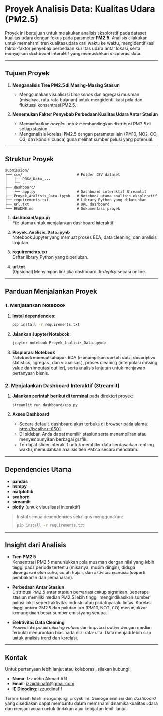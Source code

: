 # Proyek Analisis Data: Kualitas Udara (PM2.5)

Proyek ini bertujuan untuk melakukan analisis eksploratif pada dataset kualitas udara dengan fokus pada parameter **PM2.5**. Analisis dilakukan untuk memahami tren kualitas udara dari waktu ke waktu, mengidentifikasi faktor-faktor penyebab perbedaan kualitas udara antar lokasi, serta menyajikan dashboard interaktif yang memudahkan eksplorasi data.

---

## Tujuan Proyek

1. **Menganalisis Tren PM2.5 di Masing-Masing Stasiun**  
   - Menggunakan visualisasi *time series* dan agregasi musiman (misalnya, rata-rata bulanan) untuk mengidentifikasi pola dan fluktuasi konsentrasi PM2.5.

2. **Menemukan Faktor Penyebab Perbedaan Kualitas Udara Antar Stasiun**  
   - Memanfaatkan *boxplot* untuk membandingkan distribusi PM2.5 di setiap stasiun.  
   - Menganalisis korelasi PM2.5 dengan parameter lain (PM10, NO2, CO, O3, dan kondisi cuaca) guna melihat sumber polusi yang potensial.

---

## Struktur Proyek

```
submission/
├── csv/                         # Folder CSV dataset
│   ├── PRSA_Data_...            
│   └── ...
├── dashboard/
│   └── app.py                   # Dashboard interaktif Streamlit
├── Proyek_Analisis_Data.ipynb   # Notebook utama analisis eksploratif
├── requirements.txt             # Library Python yang dibutuhkan
├── url.txt                      # URL dashboard
└── README.md                    # Dokumentasi proyek
```

1. **dashboard/app.py**  
   File utama untuk menjalankan dashboard interaktif.

2. **Proyek_Analisis_Data.ipynb**  
   Notebook Jupyter yang memuat proses EDA, data cleaning, dan analisis lanjutan.

3. **requirements.txt**  
   Daftar library Python yang diperlukan.

4. **url.txt**  
   (Opsional) Menyimpan link jika dashboard di-*deploy* secara online.

---

## Panduan Menjalankan Proyek

### 1. Menjalankan Notebook

1. **Instal dependencies**:

   ```bash
   pip install -r requirements.txt
   ```

2. **Jalankan Jupyter Notebook**:

   ```bash
   jupyter notebook Proyek_Analisis_Data.ipynb
   ```

3. **Eksplorasi Notebook**  
   Notebook memuat tahapan EDA (menampilkan contoh data, descriptive statistics, agregasi, dan visualisasi), proses cleaning (interpolasi missing value dan imputasi outlier), serta analisis lanjutan untuk menjawab pertanyaan bisnis.

### 2. Menjalankan Dashboard Interaktif (Streamlit)

1. **Jalankan perintah berikut di terminal** pada direktori proyek:

   ```bash
   streamlit run dashboard/app.py
   ```

2. **Akses Dashboard**  
   - Secara default, dashboard akan terbuka di browser pada alamat [http://localhost:8501](http://localhost:8501).  
   - Di sidebar, Anda dapat memilih stasiun serta menampilkan atau menyembunyikan berbagai grafik.  
   - Terdapat slider interaktif untuk memfilter data berdasarkan rentang waktu, memudahkan analisis tren PM2.5 secara mendalam.

---

## Dependencies Utama

- **pandas**  
- **numpy**  
- **matplotlib**  
- **seaborn**  
- **streamlit**  
- **plotly** (untuk visualisasi interaktif)

> Instal semua dependencies sekaligus menggunakan:
>
> ```bash
> pip install -r requirements.txt
> ```

---

## Insight dari Analisis

- **Tren PM2.5**  
  Konsentrasi PM2.5 menunjukkan pola musiman dengan nilai yang lebih tinggi pada periode tertentu (misalnya, musim dingin), diduga dipengaruhi oleh suhu, curah hujan, dan aktivitas manusia (seperti pembakaran dan pemanasan).

- **Perbedaan Antar Stasiun**  
  Distribusi PM2.5 antar stasiun bervariasi cukup signifikan. Beberapa stasiun memiliki median PM2.5 lebih tinggi, mengindikasikan sumber polusi lokal seperti aktivitas industri atau padatnya lalu lintas. Korelasi tinggi antara PM2.5 dan polutan lain (PM10, NO2, CO) menunjukkan kemungkinan besar sumber emisi yang serupa.

- **Efektivitas Data Cleaning**  
  Proses interpolasi *missing values* dan imputasi outlier dengan median terbukti menurunkan bias pada nilai rata-rata. Data menjadi lebih siap untuk analisis trend dan korelasi.

---

## Kontak

Untuk pertanyaan lebih lanjut atau kolaborasi, silakan hubungi:

- **Nama**: Izzuddin Ahmad Afif  
- **Email**: [izzuddinafif@gmail.com](mailto:izzuddinafif@gmail.com)  
- **ID Dicoding**: izzuddinafif

Terima kasih telah mengunjungi proyek ini. Semoga analisis dan *dashboard* yang disediakan dapat membantu dalam memahami dinamika kualitas udara dan menjadi acuan untuk tindakan atau kebijakan lebih lanjut.
